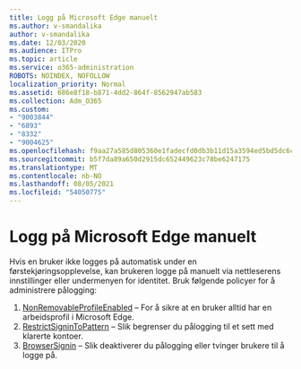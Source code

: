 ```yaml
---
title: Logg på Microsoft Edge manuelt
ms.author: v-smandalika
author: v-smandalika
ms.date: 12/03/2020
ms.audience: ITPro
ms.topic: article
ms.service: o365-administration
ROBOTS: NOINDEX, NOFOLLOW
localization_priority: Normal
ms.assetid: 686e8f18-b871-4dd2-864f-8562947ab583
ms.collection: Adm_O365
ms.custom:
- "9003844"
- "6893"
- "8332"
- "9004625"
ms.openlocfilehash: f9aa27a585d805360e1fadecfd0db3b11d15a3594ed5bd5dc6c68cec37a4d6a2
ms.sourcegitcommit: b5f7da89a650d2915dc652449623c78be6247175
ms.translationtype: MT
ms.contentlocale: nb-NO
ms.lasthandoff: 08/05/2021
ms.locfileid: "54050775"
---
```

# <a name="sign-in-to-microsoft-edge-manually"></a>Logg på Microsoft Edge manuelt

Hvis en bruker ikke logges på automatisk under en førstekjøringsopplevelse, kan brukeren logge på manuelt via nettleserens innstillinger eller undermenyen for identitet. Bruk følgende policyer for å administrere pålogging:

1. [NonRemovableProfileEnabled](https://docs.microsoft.com/deployedge/microsoft-edge-policies#nonremovableprofileenabled) – For å sikre at en bruker alltid har en arbeidsprofil i Microsoft Edge.
2. [RestrictSigninToPattern](https://docs.microsoft.com/deployedge/microsoft-edge-policies#restrictsignintopattern) – Slik begrenser du pålogging til et sett med klarerte kontoer.
3. [BrowserSignin](https://docs.microsoft.com/deployedge/microsoft-edge-policies#browsersignin) – Slik deaktiverer du pålogging eller tvinger brukere til å logge på.


